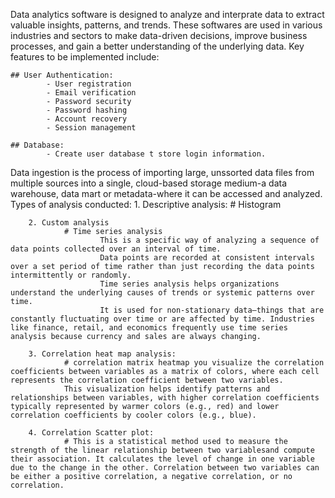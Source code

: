 Data analytics software is designed to analyze and interprate data to extract valuable insights, patterns, and trends. These softwares are used in various industries and sectors to make data-driven decisions, improve business processes, and gain a better understanding of the underlying data.
Key features to be implemented include:
    
    ## User Authentication:
            - User registration
            - Email verification
            - Password security
            - Password hashing
            - Account recovery
            - Session management

    ## Database:
            - Create user database t store login information.

Data ingestion is the process of importing large, unssorted data files from multiple sources into a single, cloud-based storage medium-a data warehouse, data mart or metadata-where it can be accessed and analyzed.
Types of analysis conducted:
        1. Descriptive analysis:
                # Histogram

        2. Custom analysis
                # Time series analysis
                        This is a specific way of analyzing a sequence of data points collected over an interval of time.
                        Data points are recorded at consistent intervals over a set period of time rather than just recording the data points intermittently or randomly.
                        Time series analysis helps organizations understand the underlying causes of trends or systemic patterns over time.
                        It is used for non-stationary data—things that are constantly fluctuating over time or are affected by time. Industries like finance, retail, and economics frequently use time series analysis because currency and sales are always changing.

        3. Correlation heat map analysis:
                # correlation matrix heatmap you visualize the correlation coefficients between variables as a matrix of colors, where each cell represents the correlation coefficient between two variables.
                This visualization helps identify patterns and relationships between variables, with higher correlation coefficients typically represented by warmer colors (e.g., red) and lower correlation coefficients by cooler colors (e.g., blue).

        4. Correlation Scatter plot:
                # This is a statistical method used to measure the strength of the linear relationship between two variablesand compute their association. It calculates the level of change in one variable due to the change in the other. Correlation between two variables can be either a positive correlation, a negative correlation, or no correlation.
